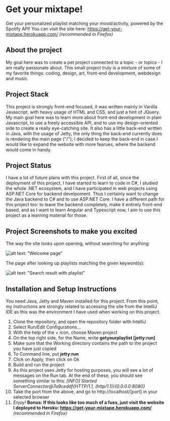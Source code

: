 # Get your mixtape!

Get your personalized playlist matching your mood/activity, powered by the Spotify API!
You can visit the site here:
https://get-your-mixtape.herokuapp.com/  *(recommended in Firefox)*

## About the project

My goal here was to create a pet project connected to a topic - or topics - I am really passionate about. This small project truly is a mixture of some of my favorite things: coding, design, art, front-end development, webdesign and music.

## Project Stack

This project is strongly front-end focused, it was written mainly in Vanilla Javascript, with heavy usage of HTML and CSS, and just a hint of JQuery. My main goal here was to learn more about front-end development in plain Javascript, to use a freely accessible API, and to use my design-oriented side to create a really eye-catching site. 
It also has a little back-end written in Java, with the usage of Jetty, the only thing the back-end currently does is rendering the main page ("/"); I decided to keep the back-end in case I would like to expand the website with more fearues, where the backend would come in handy.

## Project Status

I have a lot of future plans with this project. First of all, since the deployment of this project, I have started to learn to code in C#, I studied the whole .NET ecosystem, and I have participated in web projects using ASP.NET Core for backend develpoment. Thus I certainly want to change the Java backend to C# and to use ASP.NET Core. I have a different path for this project too: to leave the backend completely, make it entirely front-end based, and as I want to learn Angular and Typescript now, I aim to use this project as a learning material for those.

## Project Screenshots to make you excited

The way the site looks upon opening, without searching for anything:

![alt text: "Welcome page"](https://i.ibb.co/WcG9RdN/get-your-mixtape-01.png)

The page after looking up playlists matching the given keyword(s):

![alt text: "Search result with playlist"](https://i.ibb.co/c3P8Bpm/get-your-mixtape-04.png)

## Installation and Setup Instructions

You need Java, Jetty and Maven installed for this project.
From this point, my instructions are strongly related to accessing the site from the IntelliJ IDE as this was the environment I have used when working on this project.
1. Clone the repository, and open the repository folder with IntelliJ
2. Select Run/Edit Configurations...
3. With the help of the + icon, choose Maven project
4. On the top right side, for the Name, write **getyourplaylist [jetty:run]**
5. Make sure that the Working directory contains the path to the project you have just copied
6. To Command line, put **jetty:run**
7. Click on Apply, then click on Ok
8. Build and run the project
9. As this project uses Jetty for hosting purposes, you will see a lot of messages on the Run tab. At the end of these, you should see something similar to this:
   *[INFO] Started ServerConnector@7a9ceddf{HTTP/1.1, (http/1.1)}{0.0.0.0:8080}*
10. Take the port from the above, and go to http://localhost/[port] in your selected browser
11. *Enjoy!*
**Bonus: If this looks like too much of a fuss, just visit the website I deployed to Heroku: 
                    https://get-your-mixtape.herokuapp.com/**  *(recommended in Firefox)*


